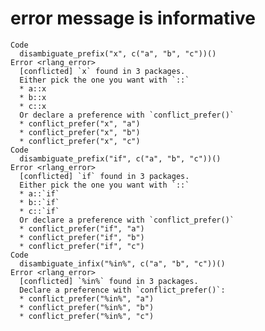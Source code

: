 # error message is informative

    Code
      disambiguate_prefix("x", c("a", "b", "c"))()
    Error <rlang_error>
      [conflicted] `x` found in 3 packages.
      Either pick the one you want with `::` 
      * a::x
      * b::x
      * c::x
      Or declare a preference with `conflict_prefer()`
      * conflict_prefer("x", "a")
      * conflict_prefer("x", "b")
      * conflict_prefer("x", "c")
    Code
      disambiguate_prefix("if", c("a", "b", "c"))()
    Error <rlang_error>
      [conflicted] `if` found in 3 packages.
      Either pick the one you want with `::` 
      * a::`if`
      * b::`if`
      * c::`if`
      Or declare a preference with `conflict_prefer()`
      * conflict_prefer("if", "a")
      * conflict_prefer("if", "b")
      * conflict_prefer("if", "c")
    Code
      disambiguate_infix("%in%", c("a", "b", "c"))()
    Error <rlang_error>
      [conflicted] `%in%` found in 3 packages.
      Declare a preference with `conflict_prefer()`:
      * conflict_prefer("%in%", "a")
      * conflict_prefer("%in%", "b")
      * conflict_prefer("%in%", "c")

